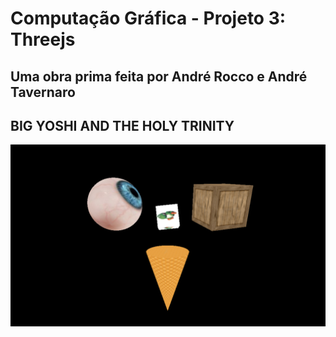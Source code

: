 # Computação Gráfica - Projeto 3: Threejs
## Uma obra prima feita por André Rocco e André Tavernaro

## BIG YOSHI AND THE HOLY TRINITY
![resultado](threejsVIEW.png)



